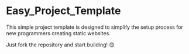 # Easy_Project_Template

This simple project template is designed to simplify the setup process for new programmers creating static websites.

Just fork the repository and start building! 😊
